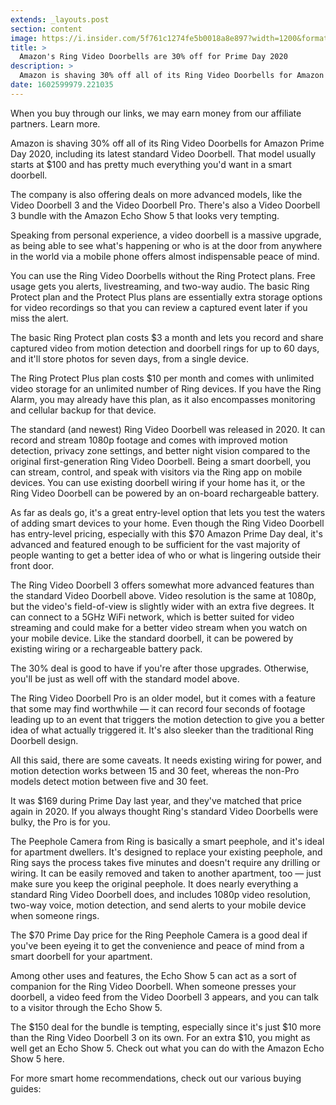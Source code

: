 ```yaml
--- 
extends: _layouts.post 
section: content 
image: https://i.insider.com/5f761c1274fe5b0018a8e897?width=1200&format=jpeg 
title: > 
  Amazon's Ring Video Doorbells are 30% off for Prime Day 2020 
description: > 
  Amazon is shaving 30% off all of its Ring Video Doorbells for Amazon Prime Day 2020, including its latest standard Video Doorbell.The company is also offering deals on more advanced models, like the Video Doorbell 3 and the Video Doorbell Pro.You can use the Ring Video Doorbells without the Ring Protect plans.The Ring Video Doorbell 3 offers somewhat more advanced features than the standard Video Doorbell above.The $150 deal for the bundle is tempting, especially since it's just $10 more than the Ring Video Doorbell 3 on its own. 
date: 1602599979.221035 
--- 
```

When you buy through our links, we may earn money from our affiliate partners. Learn more.

Amazon is shaving 30% off all of its Ring Video Doorbells for Amazon Prime Day 2020, including its latest standard Video Doorbell. That model usually starts at $100 and has pretty much everything you'd want in a smart doorbell.

The company is also offering deals on more advanced models, like the Video Doorbell 3 and the Video Doorbell Pro. There's also a Video Doorbell 3 bundle with the Amazon Echo Show 5 that looks very tempting.

Speaking from personal experience, a video doorbell is a massive upgrade, as being able to see what's happening or who is at the door from anywhere in the world via a mobile phone offers almost indispensable peace of mind.

You can use the Ring Video Doorbells without the Ring Protect plans. Free usage gets you alerts, livestreaming, and two-way audio. The basic Ring Protect plan and the Protect Plus plans are essentially extra storage options for video recordings so that you can review a captured event later if you miss the alert.

The basic Ring Protect plan costs $3 a month and lets you record and share captured video from motion detection and doorbell rings for up to 60 days, and it'll store photos for seven days, from a single device.

The Ring Protect Plus plan costs $10 per month and comes with unlimited video storage for an unlimited number of Ring devices. If you have the Ring Alarm, you may already have this plan, as it also encompasses monitoring and cellular backup for that device.

The standard (and newest) Ring Video Doorbell was released in 2020. It can record and stream 1080p footage and comes with improved motion detection, privacy zone settings, and better night vision compared to the original first-generation Ring Video Doorbell. Being a smart doorbell, you can stream, control, and speak with visitors via the Ring app on mobile devices. You can use existing doorbell wiring if your home has it, or the Ring Video Doorbell can be powered by an on-board rechargeable battery.

As far as deals go, it's a great entry-level option that lets you test the waters of adding smart devices to your home. Even though the Ring Video Doorbell has entry-level pricing, especially with this $70 Amazon Prime Day deal, it's advanced and featured enough to be sufficient for the vast majority of people wanting to get a better idea of who or what is lingering outside their front door.

The Ring Video Doorbell 3 offers somewhat more advanced features than the standard Video Doorbell above. Video resolution is the same at 1080p, but the video's field-of-view is slightly wider with an extra five degrees. It can connect to a 5GHz WiFi network, which is better suited for video streaming and could make for a better video stream when you watch on your mobile device. Like the standard doorbell, it can be powered by existing wiring or a rechargeable battery pack.

The 30% deal is good to have if you're after those upgrades. Otherwise, you'll be just as well off with the standard model above.

The Ring Video Doorbell Pro is an older model, but it comes with a feature that some may find worthwhile — it can record four seconds of footage leading up to an event that triggers the motion detection to give you a better idea of what actually triggered it. It's also sleeker than the traditional Ring Doorbell design.

All this said, there are some caveats. It needs existing wiring for power, and motion detection works between 15 and 30 feet, whereas the non-Pro models detect motion between five and 30 feet.

It was $169 during Prime Day last year, and they've matched that price again in 2020. If you always thought Ring's standard Video Doorbells were bulky, the Pro is for you.

The Peephole Camera from Ring is basically a smart peephole, and it's ideal for apartment dwellers. It's designed to replace your existing peephole, and Ring says the process takes five minutes and doesn't require any drilling or wiring. It can be easily removed and taken to another apartment, too — just make sure you keep the original peephole. It does nearly everything a standard Ring Video Doorbell does, and includes 1080p video resolution, two-way voice, motion detection, and send alerts to your mobile device when someone rings.

The $70 Prime Day price for the Ring Peephole Camera is a good deal if you've been eyeing it to get the convenience and peace of mind from a smart doorbell for your apartment.

Among other uses and features, the Echo Show 5 can act as a sort of companion for the Ring Video Doorbell. When someone presses your doorbell, a video feed from the Video Doorbell 3 appears, and you can talk to a visitor through the Echo Show 5.

The $150 deal for the bundle is tempting, especially since it's just $10 more than the Ring Video Doorbell 3 on its own. For an extra $10, you might as well get an Echo Show 5. Check out what you can do with the Amazon Echo Show 5 here.

For more smart home recommendations, check out our various buying guides: